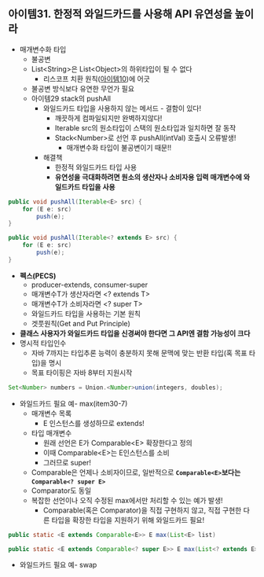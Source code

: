 ## 아이템31. 한정적 와일드카드를 사용해 API 유연성을 높이라

* 매개변수화 타입
	* 불공변
	* List&lt;String&gt;은 List&lt;Object&gt;의 하위타입이 될 수 없다
		* 리스코프 치환 원칙([아이템10](./item1~11.md))에 어긋
	* 불공변 방식보다 유연한 무언가 필요
	* 아이템29 stack의 pushAll
		* 와일드카드 타입을 사용하지 않는 메서드 - 결함이 있다!
			* 깨끗하게 컴파일되지만 완벽하지않다!
			* Iterable src의 원소타입이 스택의 원소타입과 일치하면 잘 동작
			* Stack&lt;Number&gt;로 선언 후 pushAll(intVal) 호출시 오류발생!
				* 매개변수화 타입이 불공변이기 때문!!
		*  해결책
			* 한정적 와일드카드 타입 사용
			* **유연성을 극대화하려면 원소의 생산자나 소비자용 입력 매개변수에 와일드카드 타입을 사용**
```java
public void pushAll(Iterable<E> src) {
	for (E e: src) 
		push(e);
}
```
```java
public void pushAll(Iterable<? extends E> src) {
	for (E e: src) 
		push(e);
}
```
* **펙스(PECS)**
	* producer-extends, consumer-super
	* 매개변수T가 생산자라면 &lt;? extends T&gt;
	* 매개변수T가 소비자라면 &lt;? super T&gt;
	* 와일드카드 타입을 사용하는 기본 원칙
	* 겟풋원칙(Get and Put Principle)
* **클래스 사용자가 와일드카드 타입을 신경써야 한다면 그 API엔 결함 가능성이 크다**
* 명시적 타입인수
	* 자바 7까지는 타입추론 능력이 충분하지 못해 문맥에 맞는 반환 타입(혹 목표 타입)을 명시
	* 목표 타이핑은 자바 8부터 지원시작
```java
Set<Number> numbers = Union.<Number>union(integers, doubles);
```
* 와일드카드 필요 예- max(item30-7)
	* 매개변수 목록
		* E 인스턴스를 생성하므로 extends!
	* 타입 매개변수
		* 원래 선언은 E가 Comparable&lt;E&gt; 확장한다고 정의
		* 이때 Comparable&lt;E&gt;는 E인스턴스를 소비
		* 그러므로 super!
	* Comparable은 언제나 소비자이므로, 일반적으로 **`Comparable<E>`보다는 `Comparable<? super E>`**
	* Comparator도 동일
	* 복잡한 선언이나 오직 수정된 max에서만 처리할 수 있는 예가 발생!
		* Comparable(혹은 Comparator)을 직접 구현하지 않고, 직접 구현한 다른 타입을 확장한 타입을 지원하기 위해 와일드카드 필요!
```java
public static <E extends Comparable<E>> E max(List<E> list)

public static <E extends Comparable<? super E>> E max(List<? extends E> list)
```
* 와일드카드 필요 예- swap

<!--stackedit_data:
eyJoaXN0b3J5IjpbNDYwNjc5OTQ5LC0xNDc2MTM3NDJdfQ==
-->